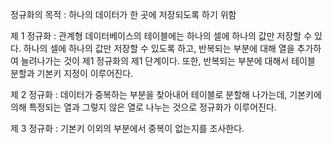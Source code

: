 정규화의 목적 : 하나의 데이터가 한 곳에 저장되도록 하기 위함

제 1 정규화 : 관계형 데이터베이스의 테이블에는 하나의 셀에 하나의 값만 저장할 수 있다. 하나의 셀에 하나의 값만 저장할 수 있도록 하고, 반복되는 부분에 대해 열을 추가하여 늘려나가는 것이 제1 정규화의 제1 단계이다. 또한, 반복되는 부분에 대해서 테이블 분할과 기본키 지정이 이루어진다.

제 2 정규화 : 데이터가 중복하는 부분을 찾아내어 테이블로 분할해 나가는데, 기본키에 의해 특정되는 열과 그렇지 않은 열로 나누는 것으로 정규화가 이루어진다.

제 3 정규화 : 기본키 이외의 부분에서 중복이 없는지를 조사한다.
